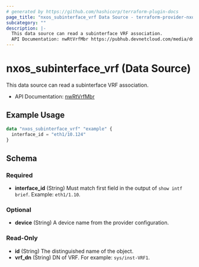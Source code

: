 ```yaml
---
# generated by https://github.com/hashicorp/terraform-plugin-docs
page_title: "nxos_subinterface_vrf Data Source - terraform-provider-nxos"
subcategory: ""
description: |-
  This data source can read a subinterface VRF association.
  API Documentation: nwRtVrfMbr https://pubhub.devnetcloud.com/media/dme-docs-10-2-2/docs/Routing%20and%20Forwarding/nw:RtVrfMbr/
---
```


# nxos_subinterface_vrf (Data Source)

This data source can read a subinterface VRF association.

- API Documentation: [nwRtVrfMbr](https://pubhub.devnetcloud.com/media/dme-docs-10-2-2/docs/Routing%20and%20Forwarding/nw:RtVrfMbr/)

## Example Usage

```terraform
data "nxos_subinterface_vrf" "example" {
  interface_id = "eth1/10.124"
}
```

<!-- schema generated by tfplugindocs -->
## Schema

### Required

- **interface_id** (String) Must match first field in the output of `show intf brief`. Example: `eth1/1.10`.

### Optional

- **device** (String) A device name from the provider configuration.

### Read-Only

- **id** (String) The distinguished name of the object.
- **vrf_dn** (String) DN of VRF. For example: `sys/inst-VRF1`.


